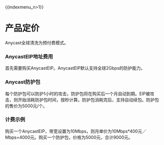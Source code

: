 {{indexmenu_n>1}}

# 产品定价

Anycast全球清洗为预付费模式。

### AnycastEIP地址费用

首先需要购买AnycastEIP。AnycastEIP默认支持全球2Gbps的防护能力。

### Anycast防护包

每个防护包可以防护1小时的攻击，防护包将在购买后一个月自动到期。EIP被攻击，则开始消耗防护包时间，按秒计算。防护包消耗完后，支持自动续包。防护包的售价为5000元/个。

### 计费示例

购买一个AnycastEIP，带宽设置为10Mbps，则月单价为10Mbps\*400元／Mbps=4000元。购买一个防护包，价格为5000元，合计9000元。
